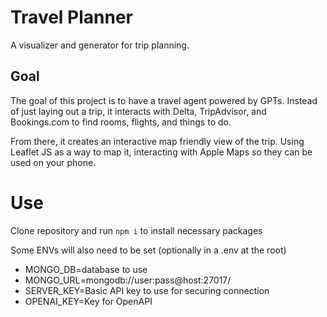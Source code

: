 # Travel Planner

A visualizer and generator for trip planning. 

## Goal 

The goal of this project is to have a travel agent powered by GPTs. Instead of just laying out a trip, it interacts with Delta, TripAdvisor, and Bookings.com to find rooms, flights, and things to do. 

From there, it creates an interactive map friendly view of the trip. Using Leaflet JS as a way to map it, interacting with Apple Maps so they can be used on your phone. 

# Use

Clone repository and run `npm i` to install necessary packages 

Some ENVs will also need to be set (optionally in a .env at the root)
- MONGO_DB=database to use
- MONGO_URL=mongodb://user:pass@host:27017/
- SERVER_KEY=Basic API key to use for securing connection
- OPENAI_KEY=Key for OpenAPI
